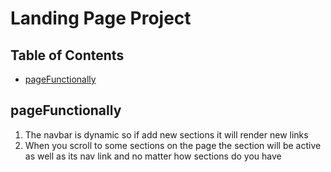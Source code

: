 # Landing Page Project

## Table of Contents

* [pageFunctionally](#pageFunctionally)

## pageFunctionally

1. The navbar is dynamic so if add new sections it will render new links 
2. When you scroll to some sections on the page the section will be active as well as its nav link and no matter how sections do you have
